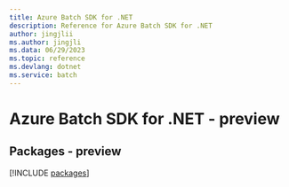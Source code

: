 ```yaml
---
title: Azure Batch SDK for .NET
description: Reference for Azure Batch SDK for .NET
author: jingjlii
ms.author: jingjli
ms.data: 06/29/2023
ms.topic: reference
ms.devlang: dotnet
ms.service: batch
---
```

# Azure Batch SDK for .NET - preview
## Packages - preview
[!INCLUDE [packages](batch-index.md)]